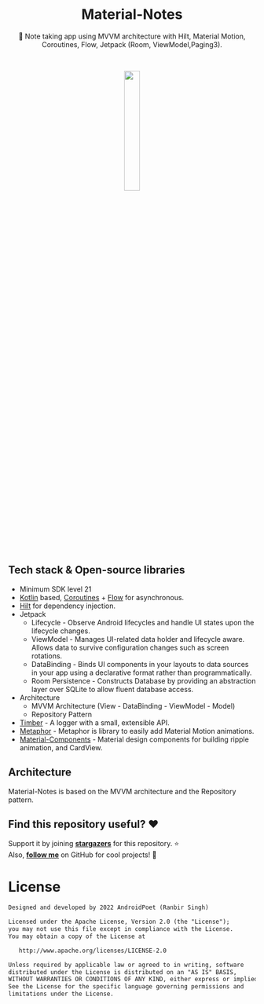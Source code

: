 
<h1 align="center">Material-Notes</h1>


<p align="center">  
📓 Note taking app using MVVM architecture with Hilt, Material Motion, Coroutines, Flow, Jetpack (Room, ViewModel,Paging3).
</p>
</br>

<p align="center">
<img src="https://user-images.githubusercontent.com/13647384/159276936-70f931ba-e6d8-475a-a52a-6ab99a62e867.jpg" width="25%"/>

</p>

## Tech stack & Open-source libraries
- Minimum SDK level 21
- [Kotlin](https://kotlinlang.org/) based, [Coroutines](https://github.com/Kotlin/kotlinx.coroutines) + [Flow](https://kotlin.github.io/kotlinx.coroutines/kotlinx-coroutines-core/kotlinx.coroutines.flow/) for asynchronous.
- [Hilt](https://dagger.dev/hilt/) for dependency injection.
- Jetpack
  - Lifecycle - Observe Android lifecycles and handle UI states upon the lifecycle changes.
  - ViewModel - Manages UI-related data holder and lifecycle aware. Allows data to survive configuration changes such as screen rotations.
  - DataBinding - Binds UI components in your layouts to data sources in your app using a declarative format rather than programmatically.
  - Room Persistence - Constructs Database by providing an abstraction layer over SQLite to allow fluent database access.
- Architecture
  - MVVM Architecture (View - DataBinding - ViewModel - Model)
  - Repository Pattern
- [Timber](https://github.com/JakeWharton/timber) - A logger with a small, extensible API.
- [Metaphor](https://github.com/AndroidPoet/Metaphor) - Metaphor is library to easily add Material Motion animations.
- [Material-Components](https://github.com/material-components/material-components-android) - Material design components for building ripple animation, and CardView.



## Architecture
Material-Notes is based on the MVVM architecture and the Repository pattern.



## Find this repository useful? :heart:
Support it by joining __[stargazers](https://github.com/AndroidPoet/Material-Notes/stargazers)__ for this repository. :star: <br>
Also, __[follow me](https://github.com/AndroidPoet)__ on GitHub for cool projects! 🤩

# License
```xml
Designed and developed by 2022 AndroidPoet (Ranbir Singh)

Licensed under the Apache License, Version 2.0 (the "License");
you may not use this file except in compliance with the License.
You may obtain a copy of the License at

   http://www.apache.org/licenses/LICENSE-2.0

Unless required by applicable law or agreed to in writing, software
distributed under the License is distributed on an "AS IS" BASIS,
WITHOUT WARRANTIES OR CONDITIONS OF ANY KIND, either express or implied.
See the License for the specific language governing permissions and
limitations under the License.
```
